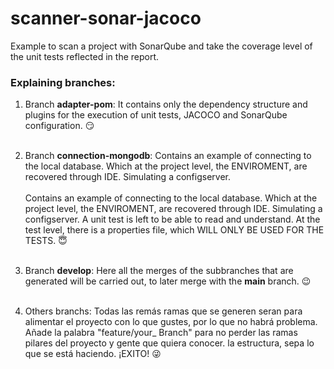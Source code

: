 # scanner-sonar-jacoco
Example to scan a project with SonarQube and take the coverage level of the unit tests reflected in the report.

### Explaining branches:

1. Branch **adapter-pom**:
   It contains only the dependency structure and plugins for the execution of unit tests, JACOCO and SonarQube configuration. :smirk:
   <br/><br/>

2. Branch **connection-mongodb**: Contains an example of connecting to the local database. Which at the project level, the ENVIROMENT, are recovered through IDE. Simulating a configserver.
   <br/><br/>
   Contains an example of connecting to the local database. Which at the project level, the ENVIROMENT, are recovered through IDE. Simulating a configserver.
   A unit test is left to be able to read and understand. At the test level, there is a properties file, which WILL ONLY BE USED FOR THE TESTS. :innocent: <br/><br/>

3. Branch **develop**: Here all the merges of the subbranches that are generated will be carried out, to later merge with the **main** branch. :wink: <br/><br/>
4. Others branchs: 	Todas las remás ramas que se generen seran para alimentar el proyecto con lo que gustes, por lo que no habrá problema.
   Añade la palabra "feature/your_ Branch" para no perder las ramas pilares del proyecto y gente que quiera conocer. la estructura, sepa lo que se está haciendo. ¡EXITO! :stuck_out_tongue_winking_eye:
   <br/><br/>
